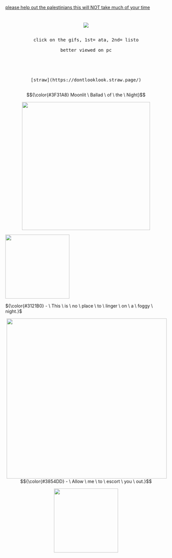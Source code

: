  [please help out the palestinians this will NOT take much of your time](https://arab.org/click-to-help/palestine/) 
#

<p align="center">
<img src="https://komarev.com/ghpvc/?username=p4rtypoison&style=plastic&base=1851&label=rarecandies&color=160643"/>
</p>

<p align="center">
<kbd><br>click on the gifs, 1st= ata, 2nd= listo<br>&nbsp;  </kbd> 
 <kbd><br>better viewed on pc<br>&nbsp;  </kbd> 
</p>
<br>

<p align="center">
 <kbd><br>[straw](https://dontlooklook.straw.page/)<br>&nbsp;  </kbd> 


<br>


$${\color{#3F31A8} Moonlit \ Ballad \ of \ the \ Night}$$

<p align="center">
<img src="https://file.garden/aFQP9esOHyVvl9zD/woah.png" width="400">
</p>


<a href="https://huffpuff.atabook.org/" target="_blank">
 <img src="https://github.com/user-attachments/assets/d535cb89-1004-49d0-b414-0fe4355c6ce7" width="200">
</a>
 
<br>



${\color{#3121B0} - \ This \ is \ no \ place \ to \ linger \ on \ a \ foggy \ night.}$


<img src="https://file.garden/aFQP9esOHyVvl9zD/zooo%20wee%20mama.png" width="500" align="right">
<p align="right">
 
$${\color{#3854DD} - \ Allow \ me \ to \ escort \ you \ out.}$$

</p>



<p align="center">
 <a href="https://listography.com/fiftyreasonstodie" target="_blank">
<img src="https://github.com/user-attachments/assets/219f5139-8f1b-4014-9b00-50bd0f3263d0" width="200">
 </a>
</p>

<br><br>
<br><br>
<br><br>
#
